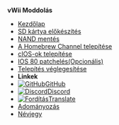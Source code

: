 **vWii Moddolás**

- [Kezdőlap](../../introduction)
- [SD kártya előkészítés](sd-preparation)
- [NAND mentés](nand-backup)
- [A Homebrew Channel telepítése](installing-homebrewchannel)
- [cIOS-ok telepítése](installing-cioses)
- [IOS 80 patchelés(Opcionális)](patching-ios80)
- [Telepítés véglegesítése](finalizing-setup)
- **Linkek**
- [![GitHub](https://icongr.am/simple/github.svg?color=808080\&size=16)GitHub](https://github.com/hacks-guide/Guide-WiiU)
- [![Discord](https://icongr.am/simple/discord.svg?colored\&size=16)Discord](https://discord.gg/C29hYvh)
- [![Fordítás](https://icongr.am/material/translate.svg?color=808080\&size=16)Translate](https://hacks-guide.crowdin.com/u/projects/10)
- [Adományozás](../donations)
- [Névjegy](../about)
